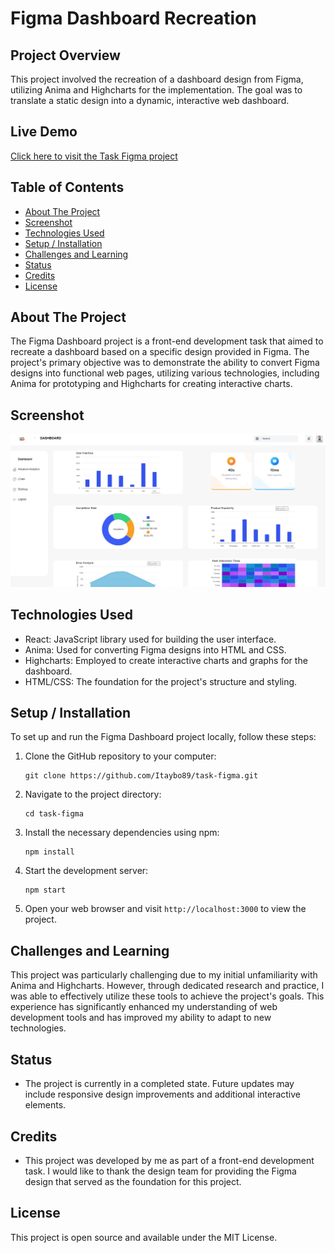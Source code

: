 # Figma Dashboard Recreation

## Project Overview
This project involved the recreation of a dashboard design from Figma, utilizing Anima and Highcharts for the implementation. The goal was to translate a static design into a dynamic, interactive web dashboard.

## Live Demo
[Click here to visit the Task Figma project](https://home-task-2ad4c.firebaseapp.com/)

## Table of Contents
- [About The Project](#about-the-project)
- [Screenshot](#screenshot)
- [Technologies Used](#technologies-used)
- [Setup / Installation](#setup--installation)
- [Challenges and Learning](#challenges-and-learning)
- [Status](#status)
- [Credits](#credits)
- [License](#license)

## About The Project
The Figma Dashboard project is a front-end development task that aimed to recreate a dashboard based on a specific design provided in Figma. The project's primary objective was to demonstrate the ability to convert Figma designs into functional web pages, utilizing various technologies, including Anima for prototyping and Highcharts for creating interactive charts.

## Screenshot
![Figma Project](https://github.com/Itaybo89/task-figma/blob/main/figma.jpg)

## Technologies Used
- React: JavaScript library used for building the user interface.
- Anima: Used for converting Figma designs into HTML and CSS.
- Highcharts: Employed to create interactive charts and graphs for the dashboard.
- HTML/CSS: The foundation for the project's structure and styling.

## Setup / Installation
To set up and run the Figma Dashboard project locally, follow these steps:
1. Clone the GitHub repository to your computer:
   ```
   git clone https://github.com/Itaybo89/task-figma.git
   ```
2. Navigate to the project directory:
   ```
   cd task-figma
   ```
3. Install the necessary dependencies using npm:
   ```
   npm install
   ```
4. Start the development server:
   ```
   npm start
   ```
5. Open your web browser and visit `http://localhost:3000` to view the project.

## Challenges and Learning
This project was particularly challenging due to my initial unfamiliarity with Anima and Highcharts. However, through dedicated research and practice, I was able to effectively utilize these tools to achieve the project's goals. This experience has significantly enhanced my understanding of web development tools and has improved my ability to adapt to new technologies.

## Status
- The project is currently in a completed state. Future updates may include responsive design improvements and additional interactive elements.

## Credits
- This project was developed by me as part of a front-end development task. I would like to thank the design team for providing the Figma design that served as the foundation for this project.

## License
This project is open source and available under the MIT License.
